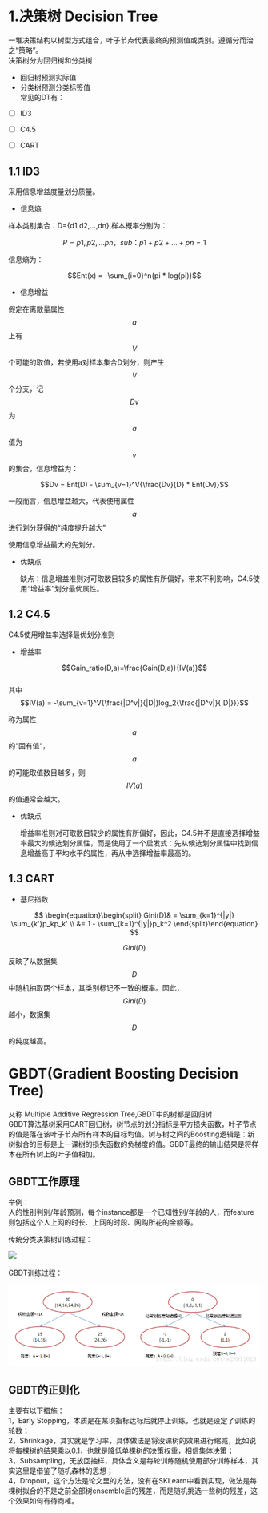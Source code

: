 # 1.决策树 Decision Tree

一堆决策结构以树型方式组合，叶子节点代表最终的预测值或类别。遵循分而治之“策略”。  
决策树分为回归树和分类树

* 回归树预测实际值
* 分类树预测分类标签值  
  常见的DT有：

* [ ] ID3

* [ ] C4.5
* [ ] CART

## 1.1 **ID3**

采用信息增益度量划分质量。

* 信息熵

样本类别集合：D={d1,d2,...,dn},样本概率分别为：

$$P={p1,p2,...pn}，sub：p1+p2+...+pn=1$$

信息熵为：

$$Ent(x) = -\sum_{i=0}^n{pi * log(pi)}$$

* 信息增益

假定在离散量属性$$a$$上有$$V$$个可能的取值，若使用a对样本集合D划分，则产生$$V $$个分支，记$$Dv$$为$$a$$值为$$v$$的集合，信息增益为：

$$Dv = Ent(D) - \sum_{v=1}^V{\frac{Dv}{D} * Ent(Dv)}$$

一般而言，信息增益越大，代表使用属性$$a$$进行划分获得的“纯度提升越大”

使用信息增益最大的先划分。

* 优缺点

  缺点：信息增益准则对可取数目较多的属性有所偏好，带来不利影响，C4.5使用“增益率”划分最优属性。

## 1.2 **C4.5**

C4.5使用增益率选择最优划分准则

* 增益率

$$Gain_ratio(D,a)=\frac{Gain(D,a)}{IV(a)}$$  
其中  $$IV(a) = -\sum_{v=1}^V{\frac{|D^v|}{|D|}log_2{\frac{|D^v|}{|D|}}}$$

称为属性$$a$$的“固有值“，$$a$$的可能取值数目越多，则$$IV(a)$$的值通常会越大。

* 优缺点

  增益率准则对可取数目较少的属性有所偏好，因此，C4.5并不是直接选择增益率最大的候选划分属性，而是使用了一个启发式：先从候选划分属性中找到信息增益高于平均水平的属性，再从中选择增益率最高的。

## 1.3 CART

* 基尼指数


$$
  \begin{equation}\begin{split}
  Gini(D)& = \sum_{k=1}^{|y|} \sum_{k'}p_kp_k' \\
  &= 1 - \sum_{k=1}^{|y|}p_k^2
  \end{split}\end{equation}
$$


$$Gini(D)$$反映了从数据集$$D$$中随机抽取两个样本，其类别标记不一致的概率。因此，$$Gini(D)$$越小，数据集$$D$$的纯度越高。

# GBDT\(Gradient Boosting Decision Tree\)

又称 Multiple Additive Regression Tree,GBDT中的树都是回归树  
GBDT算法基树采用CART回归树，树节点的划分指标是平方损失函数，叶子节点的值是落在该叶子节点所有样本的目标均值。树与树之间的Boosting逻辑是：新树拟合的目标是上一课树的损失函数的负梯度的值。GBDT最终的输出结果是将样本在所有树上的叶子值相加。

## GBDT工作原理

举例：  
        人的性别判别/年龄预测，每个instance都是一个已知性别/年龄的人，而feature则包括这个人上网的时长、上网的时段、网购所花的金额等。

传统分类决策树训练过程：

![](/assets/1.1.1DT_train.png)

GBDT训练过程：

![](/assets/1.1.1GBDT_Train.png)



## GBDT的正则化

主要有以下措施：  
1，Early Stopping，本质是在某项指标达标后就停止训练，也就是设定了训练的轮数；  
2，Shrinkage，其实就是学习率，具体做法是将没课树的效果进行缩减，比如说将每棵树的结果乘以0.1，也就是降低单棵树的决策权重，相信集体决策；  
3，Subsampling，无放回抽样，具体含义是每轮训练随机使用部分训练样本，其实这里是借鉴了随机森林的思想；  
4，Dropout，这个方法是论文里的方法，没有在SKLearn中看到实现，做法是每棵树拟合的不是之前全部树ensemble后的残差，而是随机挑选一些树的残差，这个效果如何有待商榷。

